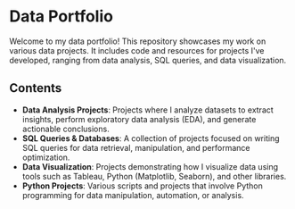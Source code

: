 # Data Portfolio

Welcome to my data portfolio! This repository showcases my work on various data projects. It includes code and resources for projects I've developed, ranging from data analysis, SQL queries, and data visualization.

## Contents

- **Data Analysis Projects**: Projects where I analyze datasets to extract insights, perform exploratory data analysis (EDA), and generate actionable conclusions.
- **SQL Queries & Databases**: A collection of projects focused on writing SQL queries for data retrieval, manipulation, and performance optimization.
- **Data Visualization**: Projects demonstrating how I visualize data using tools such as Tableau, Python (Matplotlib, Seaborn), and other libraries.
- **Python Projects**: Various scripts and projects that involve Python programming for data manipulation, automation, or analysis.
